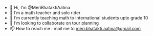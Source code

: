 - 👋 Hi, I’m @MeriBhataktiAatma
- 👀 I’m a math teacher and solo rider
- 🌱 I’m currently teaching math to international students upto grade 10
- 💞️ I’m looking to collaborate on tour planning 
- 📫 How to reach me : mail me to meri.bhatakti.aatma@gmail.com

<!---
MeriBhataktiAatma/MeriBhataktiAatma is a ✨ special ✨ repository because its `README.md` (this file) appears on your GitHub profile.
You can click the Preview link to take a look at your changes.
--->

